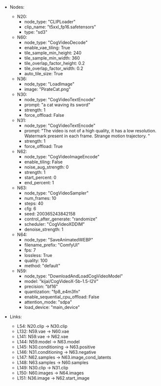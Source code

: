 - Nodes:
    - N20:
        - node_type: "CLIPLoader"
        - clip_name: "t5xxl_fp16.safetensors"
        - type: "sd3"
    - N60:
        - node_type: "CogVideoDecode"
        - enable_vae_tiling: True
        - tile_sample_min_height: 240
        - tile_sample_min_width: 360
        - tile_overlap_factor_height: 0.2
        - tile_overlap_factor_width: 0.2
        - auto_tile_size: True
    - N36:
        - node_type: "LoadImage"
        - image: "PirateCat.png"
    - N30:
        - node_type: "CogVideoTextEncode"
        - prompt: "a cat waving its sword"
        - strength: 1
        - force_offload: False
    - N31:
        - node_type: "CogVideoTextEncode"
        - prompt: "The video is not of a high quality, it has a low resolution. Watermark present in each frame. Strange motion trajectory. "
        - strength: 1
        - force_offload: True
    - N62:
        - node_type: "CogVideoImageEncode"
        - enable_tiling: False
        - noise_aug_strength: 0
        - strength: 1
        - start_percent: 0
        - end_percent: 1
    - N63:
        - node_type: "CogVideoSampler"
        - num_frames: 10
        - steps: 40
        - cfg: 6
        - seed: 200365243842158
        - control_after_generate: "randomize"
        - scheduler: "CogVideoXDDIM"
        - denoise_strength: 1
    - N64:
        - node_type: "SaveAnimatedWEBP"
        - filename_prefix: "ComfyUI"
        - fps: 7
        - lossless: True
        - quality: 100
        - method: "default"
    - N59:
        - node_type: "DownloadAndLoadCogVideoModel"
        - model: "kijai/CogVideoX-5b-1.5-I2V"
        - precision: "bf16"
        - quantization: "fp8_e4m3fn"
        - enable_sequential_cpu_offload: False
        - attention_mode: "sdpa"
        - load_device: "main_device"

- Links:
    - L54: N20.clip -> N30.clip
    - L132: N59.vae -> N60.vae
    - L141: N59.vae -> N62.vae
    - L144: N59.model -> N63.model
    - L145: N30.conditioning -> N63.positive
    - L146: N31.conditioning -> N63.negative
    - L147: N62.samples -> N63.image_cond_latents
    - L148: N63.samples -> N60.samples
    - L149: N30.clip -> N31.clip
    - L150: N60.images -> N64.images
    - L151: N36.image -> N62.start_image
